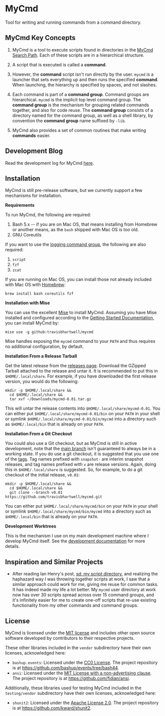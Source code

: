 # MyCmd

Tool for writing and running commands from a command directory.

## MyCmd Key Concepts

1. MyCmd is a tool to execute scripts found in directories in the [MyCmd Search Path](docs/mycmd-path.org). Each of these scripts are in a hierarchical structure.

2. A script that is executed is called a **command**. 

3. However, the **command** script isn't run directly by the user. `mycmd` is a launcher that sets everything up and then runs the specified **command**. When launching, the hierarchy is specified by spaces, and not slashes.

4. Each command is part of a **command group**. Command groups are hierarchical. `mycmd` is the implicit top level command group. The **command group** is the mechanism for grouping related commands together, and also for code reuse. The **command group** consists of a directory named for the command group, as well as a shell library, by convention the **command group** name suffixed by `-lib`. 

5. MyCmd also provides a set of common routines that make writing **commands** easier.

## Development Blog

Read the development log for MyCmd [here](https://iam.travishartwell.net/mycmd/).

## Installation

MyCmd is still pre-release software, but we currently support a few mechanisms for installation.

**Requirements**

To run MyCmd, the following are required:

1. Bash 5.x -- if you are on Mac OS, that means installing from Homebrew or another means, as the `bash` shipped with Mac OS is too old.
2. GNU Coreutils

If you want to use the [logging command group](./mycmd/logging), the following are also required:

1. `script`
2. `fzf`
3. `zcat`

If you are running on Mac OS, you can install those not already included with Mac OS with [Homebrew](https://brew.sh):

``` shell
brew install bash coreutils fzf
```

**Installation with Mise**

You can use the excellent [Mise](https://mise.jdx.dev) to install MyCmd. Assuming you have Mise installed and configured according to the [Getting Started Documentation](https://mise.jdx.dev/getting-started.html), you can install MyCmd by:

``` shell
mise use -g github:travisbhartwell/mycmd
```

Mise handles exposing the `mycmd` command to your `PATH` and thus requires no additional configuration, by default.

**Installation From a Release Tarball**

Get the latest release from the [releases page](https://github.com/travisbhartwell/mycmd/releases/latest). Download the GZipped Tarball attached to the release and untar it. It is recommended to put this in `$HOME/.local/share`. For example, if you have downloaded the first release version, you would do the following:

``` shell
mkdir -p $HOME/.local/share && 
  cd $HOME/.local/share &&
  tar xvf ~/Downloads/mycmd-0.01.tar.gz
```

This will untar the release contents into `$HOME/.local/share/mycmd-0.01`. You can either put `$HOME/.local/share/mycmd-0.01/bin` on your `PATH` in your shell or symlink `$HOME/.local/share/mycmd-0.01/bin/mycmd` into a directory such as `$HOME/.local/bin` that is already on your `PATH`.

**Installation From a Git Checkout**

You could also use a Git checkout, but as MyCmd is still in active development, note that the [main branch](https://github.com/travisbhartwell/mycmd/tree/main) isn't guaranteed to always be in a working state. If you do use a git checkout, it is suggested that you use one of the [tags](https://github.com/travisbhartwell/mycmd/tags). Tag names prefixed with `snapshot-` are interim snapshot releases, and tag names prefixed with `v` are release versions. Again, doing this in `$HOME/.local/share` is suggested. So, for example, to do a git checkout of the initial release, `v0.01`:

``` shell
mkdir -p $HOME/.local/share && 
  cd $HOME/.local/share &&
  git clone --branch v0.01 https://github.com/travisbhartwell/mycmd.git 
```

You can either put `$HOME/.local/share/mycmd/bin` on your `PATH` in your shell or symlink `$HOME/.local/share/mycmd/bin/mycmd` into a directory such as `$HOME/.local/bin` that is already on your `PATH`.

**Development Worktrees**

This is the mechanism I use on my main development machine where I develop MyCmd itself. See the [development documentation](./DEVELOPMENT.md) for more details.

## Inspiration and Similar Projects

* After reading Ian Henry's post, [sd: my script directory](https://ianthehenry.com/posts/sd-my-script-directory/), and realizing the haphazard way I was throwing together scripts at work, I saw that a similar approach could work for me, giving me reuse for common tasks. It has indeed made my life a lot better. My `mycmd` user directory at work now has over 30 scripts spread across over 15 command groups, and it's infinitely easier for me to create one-off scripts that re-use existing functionality from my other commands and command groups.

## License

MyCmd is licensed under the [MIT license](LICENSE.md) and includes other open source software developed by contributors to their respective projects.

These other libraries included in the `vendor` subdirectory have their own licenses, acknowledged here:
* `bashup.events`: Licensed under the [CC0 License](https://creativecommons.org/publicdomain/zero/1.0/). The project repository is at <https://github.com/bashup/events/tree/bash44>.
* `ansi`: Licensed under the [MIT License with a non-advertising clause](https://github.com/fidian/ansi/blob/master/LICENSE.md). The project repository is at <https://github.com/fidian/ansi>.

Additionally, these libraries used for testing MyCmd included in the `testing/vendor` subdirectory have their own licenses, acknowledged here:
* `shunit2`: Licensed under the [Apache License 2.0](https://github.com/kward/shunit2/blob/master/LICENSE). The project repository is at <https://github.com/kward/shunit2>.
